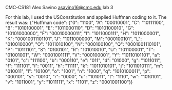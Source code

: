 CMC-CS181
Alex Savino
asavino16@cmc.edu
lab 3

For this lab, I used the USConstitution and applied Huffman coding to it. The result was: 
{"Huffman code": {"0": "1100", "A": "00010001", "C": "10111100", "B": "1010100001", "E": "1011000110", "D": "1010100010", "G": "10101000000", "F": "00010000011", "I": "1011000111", "H": "1011000001", "K": "00010011101101", "J": "1011000000", "M": "000100101", "L": "010010000", "O": "1011010100", "N": "000100100", "Q": "0001001110101", "P": "10111101", "S": "0100101", "R": "101010010", "U": "101100001", "T": "01001001", "W": "0001001111", "V": "000100001", "Y": "10110101101", "a": "0101", "c": "111100", "b": "000110", "e": "011", "d": "01000", "g": "1011011", "f": "111101", "i": "0011", "h": "11111", "k": "1011010101", "j": "1011010111", "m": "010011", "l": "10100", "o": "1001", "n": "1000", "q": "1010100011", "p": "000101", "s": "0010", "r": "0000", "u": "101011", "t": "1110", "w": "1010101", "v": "1011001", "y": "1011111", "x": "1101", "z": "0001001100"}}
